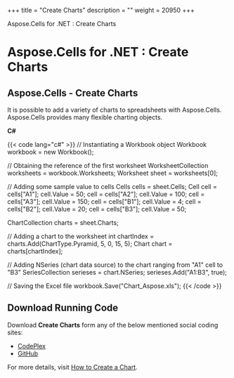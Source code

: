 +++
title = "Create Charts" 
description = "" 
weight = 20950 
+++

Aspose.Cells for .NET : Create Charts  

# Aspose.Cells for .NET : Create Charts


## Aspose.Cells - Create Charts

It is possible to add a variety of charts to spreadsheets with Aspose.Cells. Aspose.Cells provides many flexible charting objects.

**C#**

{{< code lang="c#" >}}
// Instantiating a Workbook object
Workbook workbook = new Workbook();

// Obtaining the reference of the first worksheet
WorksheetCollection worksheets = workbook.Worksheets;
Worksheet sheet = worksheets[0];

// Adding some sample value to cells
Cells cells = sheet.Cells;
Cell cell = cells["A1"];
cell.Value = 50;
cell = cells["A2"];
cell.Value = 100;
cell = cells["A3"];
cell.Value = 150;
cell = cells["B1"];
cell.Value = 4;
cell = cells["B2"];
cell.Value = 20;
cell = cells["B3"];
cell.Value = 50;

ChartCollection charts = sheet.Charts;

// Adding a chart to the worksheet
int chartIndex = charts.Add(ChartType.Pyramid, 5, 0, 15, 5);
Chart chart = charts[chartIndex];

// Adding NSeries (chart data source) to the chart ranging from "A1" cell to "B3"
SeriesCollection serieses = chart.NSeries;
serieses.Add("A1:B3", true);

// Saving the Excel file
workbook.Save("Chart_Aspose.xls");
{{< /code >}}

## Download Running Code

Download **Create Charts** form any of the below mentioned social coding sites:

*   [CodePlex](https://asposenpoi.codeplex.com/downloads/get/1482209)
*   [GitHub](https://github.com/aspose-cells/Aspose.Cells-for-.NET/releases/download/AsposeCellsFeaturesMissinginNPOI_v1.0/Create.Charts.Aspose.Cells.zip)

For more details, visit [How to Create a Chart](http://www.aspose.com/docs/display/cellsnet/How+to+Create+a+Chart).

